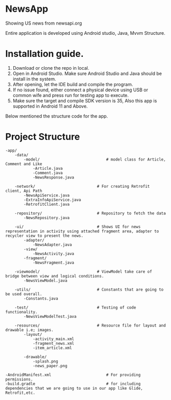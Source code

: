 # NewsApp
Showing US news from newsapi.org

Entire application is developed using Android studio, Java, Mvvm Structure.

# Installation guide.

1. Download or clone the repo in local.
2. Open in Android Studio. Make sure Android Studio and Java should be install in the system.
3. After opening, let the IDE build and compile the program.
4. If no issue found, either connect a physical device using USB or common wife and press run for testing app to execute.
5. Make sure the target and compile SDK version is 35, Also this app is supported in Android 11 and Above.

Below mentioned the structure code for the app.


# Project Structure

    -app/
        -data/
            -model/                             # model class for Article, Comment and Like
                -Article.java
                -Comment.java
                -NewsResponse.java

        -network/                           # For creating Retrofit client, Api Path 
            -NewsApiService.java
            -ExtraInfoApiService.java
            -RetrofitClient.java

        -repository/                        # Repository to fetch the data
            -NewsRepository.java

        -ui/                                # Shows UI for news representation in activity using attached fragment area, adapter to recycler view to present the news.
            -adapter/
                -NewsAdapter.java
            -view/
                -NewsActivity.java
            -fragment/
                -NewsFragment.java

        -viewmodel/                         # ViewModel take care of bridge between view and logical conditions.
            -NewsViewModel.java

        -utils/                             # Constants that are going to be used overall.
            -Constants.java

        -test/                              # Testing of code functionality.
            -NewsViewModelTest.java

        -resources/                         # Resource file for layout and drawable i.e; images.
            -layout/
                -activity_main.xml
                -fragment_news.xml
                -item_article.xml

            -drawable/
                -splash.png
                -news_paper.png

    -AndroidManifest.xml                        # For providing permissions.
    -build.gradle                               # for including dependencies that we are going to use in our app like Glide, Retrofit,etc.
